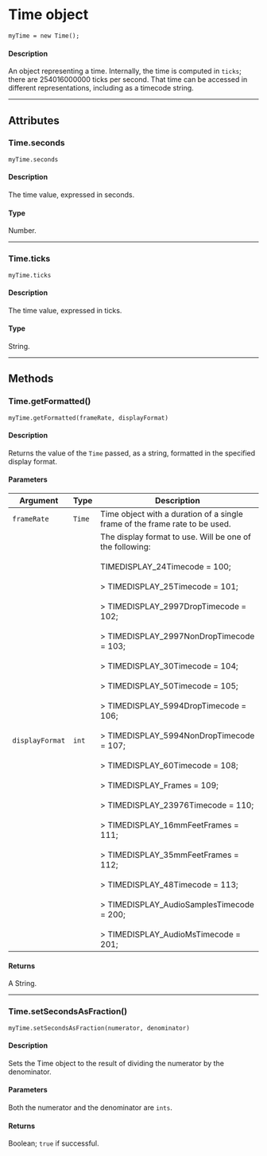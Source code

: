 # Time object

`myTime = new Time();`

#### Description

An object representing a time. Internally, the time is computed in `ticks`; there are 254016000000 ticks per second. That time can be accessed in different representations, including as a timecode string.

---

## Attributes

### Time.seconds

`myTime.seconds`

#### Description

The time value, expressed in seconds.

#### Type

Number.

---

### Time.ticks

`myTime.ticks`

#### Description

The time value, expressed in ticks.

#### Type

String.

---

## Methods

### Time.getFormatted()

`myTime.getFormatted(frameRate, displayFormat)`

#### Description

Returns the value of the `Time` passed, as a string, formatted in the specified display format.

#### Parameters

| Argument        | Type   | Description                                                                                                                                                                                                                                                                                                                                                                                                                                                                                                                                                                                                                                                                                                                                                                                                                                                                                                                                                                                                                                                                                                                                                                        |
|-----------------|--------|------------------------------------------------------------------------------------------------------------------------------------------------------------------------------------------------------------------------------------------------------------------------------------------------------------------------------------------------------------------------------------------------------------------------------------------------------------------------------------------------------------------------------------------------------------------------------------------------------------------------------------------------------------------------------------------------------------------------------------------------------------------------------------------------------------------------------------------------------------------------------------------------------------------------------------------------------------------------------------------------------------------------------------------------------------------------------------------------------------------------------------------------------------------------------------|
| `frameRate`     | `Time` | Time object with a duration of a single frame of the frame rate to be used.                                                                                                                                                                                                                                                                                                                                                                                                                                                                                                                                                                                                                                                                                                                                                                                                                                                                                                                                                                                                                                                                                                        |
| `displayFormat` | `int`  | The display format to use. Will be one of the following:<br/><br/>TIMEDISPLAY_24Timecode                                = 100;<br/><br/>> TIMEDISPLAY_25Timecode                                = 101;<br/><br/>> TIMEDISPLAY_2997DropTimecode                  = 102;<br/><br/>> TIMEDISPLAY_2997NonDropTimecode               = 103;<br/><br/>> TIMEDISPLAY_30Timecode                                = 104;<br/><br/>> TIMEDISPLAY_50Timecode                                = 105;<br/><br/>> TIMEDISPLAY_5994DropTimecode                  = 106;<br/><br/>> TIMEDISPLAY_5994NonDropTimecode               = 107;<br/><br/>> TIMEDISPLAY_60Timecode                                = 108;<br/><br/>> TIMEDISPLAY_Frames                                    = 109;<br/><br/>> TIMEDISPLAY_23976Timecode                             = 110;<br/><br/>> TIMEDISPLAY_16mmFeetFrames                    = 111;<br/><br/>> TIMEDISPLAY_35mmFeetFrames                    = 112;<br/><br/>> TIMEDISPLAY_48Timecode                                = 113;<br/><br/>> TIMEDISPLAY_AudioSamplesTimecode          = 200;<br/><br/>> TIMEDISPLAY_AudioMsTimecode                   = 201; |

#### Returns

A String.

---

### Time.setSecondsAsFraction()

`myTime.setSecondsAsFraction(numerator, denominator)`

#### Description

Sets the Time object to the result of dividing the numerator by the denominator.

#### Parameters

Both the numerator and the denominator are `ints`.

#### Returns

Boolean; `true` if successful.
